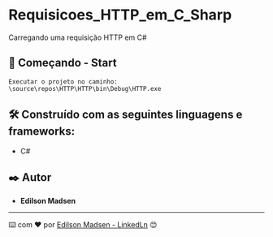 # Requisicoes_HTTP_em_C_Sharp

Carregando uma requisição HTTP em C#

## 🚀 Começando - Start

```
Executar o projeto no caminho:
\source\repos\HTTP\HTTP\bin\Debug\HTTP.exe
```

## 🛠️ Construído com as seguintes linguagens e frameworks:

* C#

## ✒️ Autor

* **Edilson Madsen**

---
⌨️ com ❤️ por [Edilson Madsen - LinkedLn](https://www.linkedin.com/in/edilsonmadsen/) 😊

